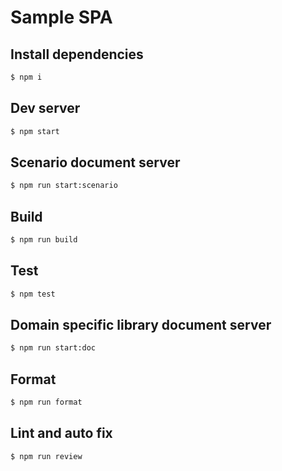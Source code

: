 # Sample SPA

## Install dependencies

```sh
$ npm i
```

## Dev server

```sh
$ npm start
```

## Scenario document server

```sh
$ npm run start:scenario
```

## Build

```sh
$ npm run build
```

## Test

```sh
$ npm test
```

## Domain specific library document server

```sh
$ npm run start:doc
```

## Format

```sh
$ npm run format
```

## Lint and auto fix

```sh
$ npm run review
```
